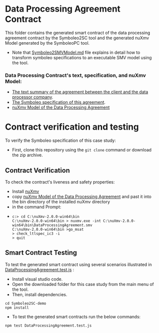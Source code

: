 # Data Processing Agreement Contract
This folder contains the generated smart contract of the data processing agreement contract by the Symboleo2SC tool and the generated nuXmv Model generated by the SymboleoPC tool. 
  - Note that [Symboleo2SMVModel.md](Symboleo2SMVModel.md) file explains in detail how to transform symboleo specifications to an executable SMV model using the tool. 

### Data Processing Contract's text, specification, and nuXmv Model:
- [The text summary of the agreement between the client and the data processor company](DataProcessingContractTextSpecification.pdf).
- [The Symboleo specification of this agreement](AtosDataProcessing.symboleo).
- [nuXmv Model of the Data Processing Agreement](DataProcessingAgreement.smv)
# Contract verification and testing
 To verify the Symboleo specification of this case study:
 - First, clone this repository using the `git clone` command or download the zip archive.
## Contract Verification
To check the contract's liveness and safety properties:
- Install [nuXmv](https://nuxmv.fbk.eu/download.html) 
- copy [nuXmv Model of the Data Processing Agreement](DataProcessingAgreement.smv) and past it into the bin directory of the installed nuXmv directory
- in the command Prompt:
- ```
  c:> cd C:\nuXmv-2.0.0-win64\bin
  C:\nuXmv-2.0.0-win64\bin > nuxmv.exe -int C:\nuXmv-2.0.0-win64\bin\DataProcessingAgreement.smv
  C:\nuXmv-2.0.0-win64\bin >go_msat
  > check_ltlspec_ic3 -i
  > quit
  ```
## Smart Contract Testing
To test the generated smart contract using several scenarios illustrated in [DataProcessingAgreement.test.js](DataProcessingAgreement.test.js) :
- Install visual studio code.
- Open the downloaded folder for this case study from the main menu of the tool. 
- Then, install dependencies.
```shell
cd Symboleo2SC-demo
npm install
```
- To test the generated smart contracts run the below commands:
```shell
npm test DataProcessingAgreement.test.js

```

